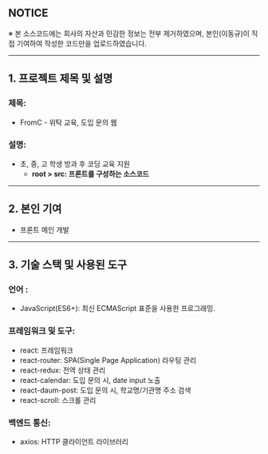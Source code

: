 ## NOTICE

※ 본 소스코드에는 회사의 자산과 민감한 정보는 전부 제거하였으며, 본인(이동규)이 직접 기여하여 작성한 코드만을 업로드하였습니다.

------



## 1. 프로젝트 제목 및 설명

### 제목:

- FromC - 위탁 교육, 도입 문의 웹

### 설명:

- 초, 중, 고 학생 방과 후 코딩 교육 지원
  - **root > src: 프론트를 구성하는 소스코드**

------



## 2. 본인 기여

- 프론트 메인 개발

------



## 3. 기술 스택 및 사용된 도구

### 언어 :

- JavaScript(ES6+): 최신 ECMAScript 표준을 사용한 프로그래밍.

### 프레임워크 및 도구:

- react: 프레임워크
- react-router: SPA(Single Page Application) 라우팅 관리
- react-redux: 전역 상태 관리
- react-calendar: 도입 문의 시, date input 노출
- react-daum-post: 도입 문의 시, 학교명/기관명 주소 검색
- react-scroll: 스크롤 관리

### 백엔드 통신:

- axios: HTTP 클라이언트 라이브러리
